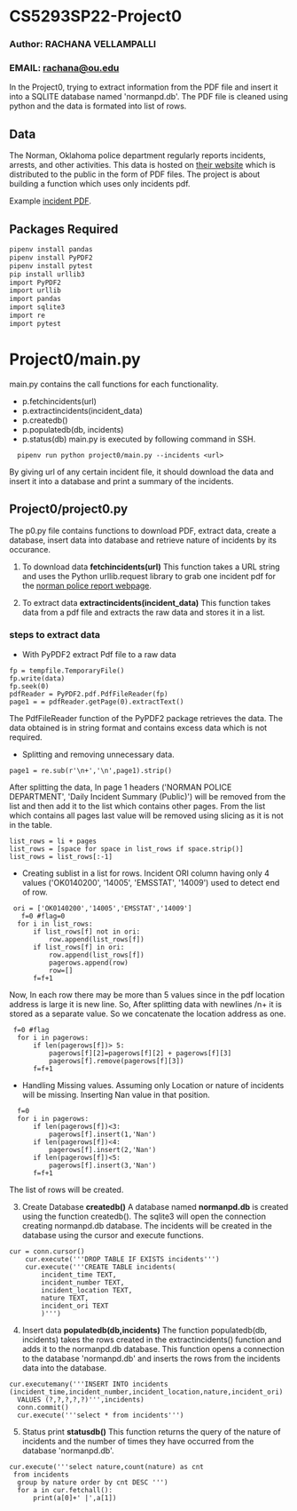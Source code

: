 
# CS5293SP22-Project0
### Author: RACHANA VELLAMPALLI
### EMAIL: rachana@ou.edu

In the Project0, trying to extract information from the PDF file and insert it into a SQLITE database named 'normanpd.db'.
The PDF file is cleaned using python and the data is formated into list of rows.

## Data
The Norman, Oklahoma police department regularly reports incidents, arrests, and other activities. This data is hosted on [their website](https://www.normanok.gov/public-safety/police-department/crime-prevention-data/department-activity-reports) which is distributed to the public in the form of PDF files.
The project is about building a function which uses only incidents pdf.

Example [incident PDF](https://www.normanok.gov/sites/default/files/documents/2022-02/2022-02-01_daily_incident_summary.pdf).

## Packages Required 
```bash
pipenv install pandas
pipenv install PyPDF2    
pipenv install pytest  
pip install urllib3
import PyPDF2
import urllib
import pandas
import sqlite3
import re
import pytest
```
# Project0/main.py
main.py contains the call functions for each functionality.
 - p.fetchincidents(url)
 - p.extractincidents(incident_data)
 - p.createdb()
 - p.populatedb(db, incidents)
 - p.status(db)
 main.py is executed by following command in SSH.
 
```
  pipenv run python project0/main.py --incidents <url>
```
By giving url of any certain incident file, it should
 download the data and insert it into a database
  and print a summary of the incidents.
## Project0/project0.py 

The p0.py file contains functions to download PDF,
 extract data, create a database, insert data into database
  and retrieve nature of incidents by its occurance. 
  
1. To download data **fetchincidents(url)** 
This function takes a URL string and
 uses the Python urllib.request library to grab one incident
  pdf for the
   [norman police report webpage](https://www.normanok.gov/public-safety/police-department/crime-prevention-data/department-activity-reports).

2. To extract data **extractincidents(incident_data)** 
This function takes data from a pdf file and extracts the raw data
and stores it in a list.
 ### steps to extract data
  - With PyPDF2 extract Pdf file to a raw data
  ```
  fp = tempfile.TemporaryFile()
  fp.write(data)
  fp.seek(0)
  pdfReader = PyPDF2.pdf.PdfFileReader(fp)
  page1 = = pdfReader.getPage(0).extractText()
  ```
  The PdfFileReader function of the PyPDF2 package retrieves the data.
  The data obtained is in string format and contains excess data which
  is not required.
  - Splitting and removing unnecessary data. 
  ```
  page1 = re.sub(r'\n+','\n',page1).strip()
  ```
  After splitting the data, In page 1 headers ('NORMAN POLICE DEPARTMENT', 'Daily Incident Summary (Public)')
  will be removed from the list and then add it to the list which contains other pages.
  From the list which contains all pages last value will be removed using slicing as it is not in the table.
  ```
  list_rows = li + pages
  list_rows = [space for space in list_rows if space.strip()]
  list_rows = list_rows[:-1]
  ```
  - Creating sublist in a list for rows.
   Incident ORI column having only 4 values ('OK0140200',
  '14005', 'EMSSTAT', '14009') used to detect end of row.
   
  ```
   ori = ['OK0140200','14005','EMSSTAT','14009']
     f=0 #flag=0
    for i in list_rows:
        if list_rows[f] not in ori:
            row.append(list_rows[f])
        if list_rows[f] in ori:
            row.append(list_rows[f])
            pagerows.append(row)
            row=[]
        f=f+1
  ``` 
  Now, In each row there may be more than 5 values since in the pdf
  location address is large it is new line. So, After splitting data 
  with newlines /n+ it is stored as a separate value. So we concatenate 
  the location address as one.
  ```
   f=0 #flag
    for i in pagerows:
        if len(pagerows[f])> 5:
            pagerows[f][2]=pagerows[f][2] + pagerows[f][3]
            pagerows[f].remove(pagerows[f][3])    
        f=f+1
  ``` 
- Handling Missing values.
Assuming only Location or nature of incidents will be missing. Inserting
Nan value in that position.
```
  f=0
  for i in pagerows:
      if len(pagerows[f])<3:
          pagerows[f].insert(1,'Nan')
      if len(pagerows[f])<4:
          pagerows[f].insert(2,'Nan')
      if len(pagerows[f])<5:
          pagerows[f].insert(3,'Nan')
      f=f+1
```  
The list of rows will be created. 

3. Create Database **createdb()**
A database named **normanpd.db** is created using the function createdb().
The sqlite3 will open the connection creating normanpd.db database.
The incidents will be created in the database using the cursor and execute functions.
```
cur = conn.cursor()
    cur.execute('''DROP TABLE IF EXISTS incidents''')
    cur.execute('''CREATE TABLE incidents(
        incident_time TEXT,
        incident_number TEXT,
        incident_location TEXT,
        nature TEXT,
        incident_ori TEXT
        )''')
```
4. Insert data **populatedb(db,incidents)**
The function populatedb(db, incidents) takes the rows created in the extractincidents()
 function and adds it to the normanpd.db database.
 This function opens a connection to the database 'normanpd.db' and
  inserts the rows from the incidents data into the database.
  ```
  cur.executemany('''INSERT INTO incidents (incident_time,incident_number,incident_location,nature,incident_ori)
    VALUES (?,?,?,?,?)''',incidents)
    conn.commit()
    cur.execute('''select * from incidents''')
  ```
5. Status print **statusdb()**
  This function returns the query
   of the nature of incidents and the number of
    times they have occurred from the database 'normanpd.db'.
  ```
  cur.execute('''select nature,count(nature) as cnt
   from incidents
    group by nature order by cnt DESC ''')
    for a in cur.fetchall():
        print(a[0]+' |',a[1])
  ```






